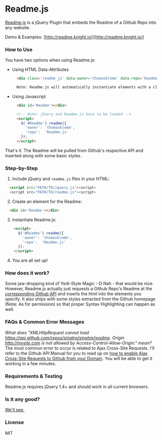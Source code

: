 # Readme.js
[Readme.js](http://readme.knight.io/) is a jQuery Plugin that embeds the Readme of a Github Repo into any website.

Demo & Examples: [http://readme.knight.io/](http://readme.knight.io/)

### How to Use
You have two options when using Readme.js:
  - Using HTML Data-Attributes
    ```html
      <div class='readme_js' data-owner='thomasklemm' data-repo='Readme.js'></div>

      Note: Readme.js will automatically instantiate elements with a class of 'readme_js'
    ```
  - Using Javascript
    ```html
      <div id='Readme'></div>

      <!-- Note: jQuery and Readme.js have to be loaded -->
      <script>
        $('#Readme').readme({
          'owner': 'thomasklemm',
          'repo':  'Readme.js'
        });
      </script>
    ```
That's it. The Readme will be pulled from Github's respective API and inserted along with some basic styles.

### Step-by-Step
1. Include jQuery and `readme.js` files in your HTML:  
  ```html
    <script src="PATH/TO/jquery.js"><script>  
    <script src="PATH/TO/readme.js"><script>
  ```
2. Create an element for the Readme:  
  ```html
    <div id='Readme'></div>
  ```
3. Instantiate Readme.js:  
```html
    <script>
      $('#Readme').readme({
        'owner': 'thomasklemm',
        'repo':  'Readme.js'
      });
    </script>
```
4. You are all set up!

### How does it work?
Some jaw-dropping kind of Yedi-Style Magic :-D Nah - that would be nice.
However, Readme.js actually just requests a Github Repo's Readme at the [corresponding Github API](http://developer.github.com/v3/repos/contents/) and inserts the html into the elements you specify. It also ships with some styles extracted from the Github homepage (Note: As for permission) so that proper Syntax Highlighting can happen as well.

### FAQs & Common Error Messages

*What does "XMLHttpRequest cannot load https://api.github.com/repos/sinatra/sinatra/readme. Origin http://mysite.com is not allowed by Access-Control-Allow-Origin." mean?*  
The most common error to occur is related to Ajax Cross-Site Requests. I'll refer to the Github API Manual for you to read up on [how to enable Ajax Cross-Site Requests to Github from your Domain](http://developer.github.com/v3/#cross-origin-resource-sharing). You will be able to get it working in a few minutes.

### Requirements & Testing
Readme.js requires jQuery 1.4+ and should work in all current browsers.

### Is it any good?
[We'll see.](http://news.ycombinator.com/item?id=3067434)

### License
MIT